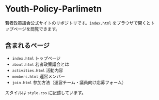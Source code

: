 # Youth-Policy-Parlimetn

若者政策議会公式サイトのリポジトリです。`index.html` をブラウザで開くとトップページを閲覧できます。

## 含まれるページ
- `index.html` トップページ
- `about.html` 若者政策議会とは
- `activities.html` 活動内容
- `members.html` 運営メンバー
- `join.html` 参加方法（運営チーム・議員向け応募フォーム）



スタイルは `style.css` に記述しています。
